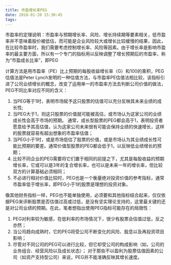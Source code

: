 ```yaml
---
title: 市盈增长率PEG
date: 2018-01-20 15:30:45
tags:
---
```

市盈率的定理说明：市盈率与预期增长率、风险、增长持续期等要素相关，低市盈率并不意味着股价被低估，而可能是企业风险较大或增长比较缓慢的结果，因此，在比较市盈率时，我们需要考虑控制增长率、风险等因素。由于增长率是影响市盈率的最主要方面，所以有一个专门的指标用以反映调整了增长预期后的市盈率，称为“市盈成长比率”，即PEG

计算方法是用市盈率（PE）比上预期的每股收益增长率（G）和100的乘积，PEG估值法是Peter Lynch发明的一种估值方法，与市盈率PE估值法相比较，该指标引进了公司业绩增长的概念，改变了运用单一的市盈率方法去判断公司价值的做法，PEG不同比率对应不同的含义：


1. 当PEG等于1时，表明市场赋予这只股票的估值可以充分反映其未来业绩的成长性;
2. 当PEG大于1，则这只股票的价值就可能被高估，或市场认为这家公司的业绩成长性会高于市场的预期。
通常，成长型股票的PEG都会高于1，表明投资者愿意给予其高估值，认为这家公司未来很有可能会保持业绩的快速增长，这样的股票就容易有超出想象的市盈率估值；
3. 当PEG小于1时，或是市场低估了股票的价值，或是市场认为其业绩成长性可能比预期的要差。通常价值型股票的PEG都会低于1，以反映低业绩增长的预期；
4. 比较不同企业的PEG需要将它们置于相同的前提之下，尤其是每股收益的预期增长率，它或可以是3年的复合增长率，也可以是未来一年的增长率，但比较双方的计算基础必须相同；
5. 不必进行相对价值比较时，PEG也是一个衡量绝对投资价值的参考指标，通常市盈率低于增长率，即PEG小于1的股票是理想的投资对象。

像其他财务指标一样，PEG也不能单独使用，必须要和其他指标结合起来，仅仅依据PEG来评断股票是否估值过高或过低，是没有坚实理论支持的，这里最关键的还是对公司业绩的预期。在此，笔者想指出使用PEG指标可能存在的局限性：
 
1. PEG对利率较为敏感，在低利率的市场情况下，很少有股票会估值过低，反之亦然；
2. 当公司趋向成熟时，它的PEG将受公司不断变化的风险、股息以及再投资项目影响；
3. 尽管对不同公司的PEG可以进行比较，但它却受公司的构成影响（如，公司的业务组合、经营风险以及成长状态）；
对于那些不以盈利为股票估值因素的公司（如资产支持型公司）来说，PEG并不能准确反映其增长速度。
